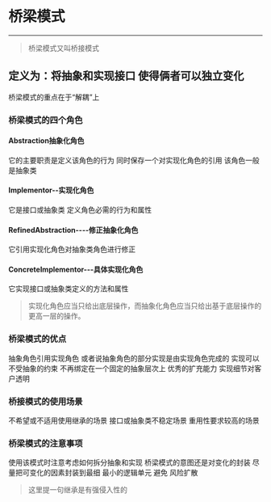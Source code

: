 # 桥梁模式
-----
> 桥梁模式又叫桥接模式
## 定义为：将抽象和实现接口 使得俩者可以独立变化
桥梁模式的重点在于“解耦”上

### 桥梁模式的四个角色
#### Abstraction抽象化角色
它的主要职责是定义该角色的行为 同时保存一个对实现化角色的引用 该角色一般是抽象类

#### Implementor--实现化角色
它是接口或抽象类 定义角色必需的行为和属性

#### RefinedAbstraction----修正抽象化角色
它引用实现化角色对抽象类角色进行修正

#### ConcreteImplementor---具体实现化角色
它实现接口或抽象类定义的方法和属性

> 实现化角色应当只给出底层操作，而抽象化角色应当只给出基于底层操作的更高一层的操作。
### 桥梁模式的优点
抽象角色引用实现角色 或者说抽象角色的部分实现是由实现角色完成的 实现可以不受抽象的约束 不再绑定在一个固定的抽象层次上
优秀的扩充能力
实现细节对客户透明

### 桥接模式的使用场景
不希望或不适用使用继承的场景
接口或抽象类不稳定场景
重用性要求较高的场景

### 桥梁模式的注意事项
使用该模式时注意考虑如何拆分抽象和实现 桥梁模式的意图还是对变化的封装 尽量把可变化的因素封装到最细 最小的逻辑单元 避免
风险扩散

> 这里提一句继承是有强侵入性的